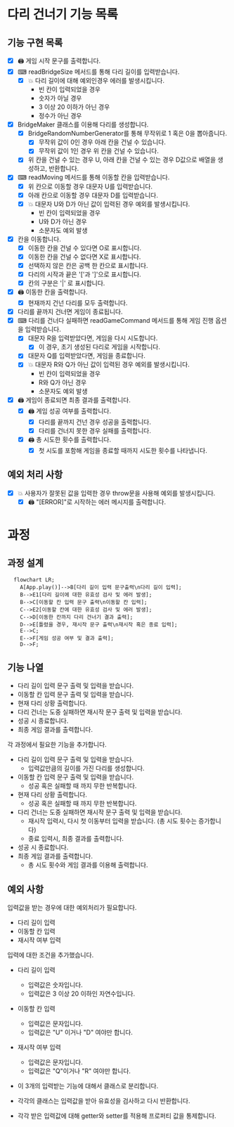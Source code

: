 # 다리 건너기 기능 목록

## 기능 구현 목록

- [x] 🖨 게임 시작 문구를 출력합니다.
- [x] ⌨ readBridgeSize 메서드를 통해 다리 길이를 입력받습니다.
  - [x] 💥 다리 길이에 대해 예외인경우 에러를 발생시킵니다.
    - 빈 칸이 입력되었을 경우
    - 숫자가 아닐 경우
    - 3 이상 20 이하가 아닌 경우
    - 정수가 아닌 경우
- [x] BridgeMaker 클래스를 이용해 다리를 생성합니다.
  - [x] BridgeRandomNumberGenerator를 통해 무작위로 1 혹은 0을 뽑아줍니다.
    - [x] 무작위 값이 0인 경우 아래 칸을 건널 수 있습니다.
    - [x] 무작위 값이 1인 경우 위 칸을 건널 수 있습니다.
  - [x] 위 칸을 건널 수 있는 경우 U, 아래 칸을 건널 수 있는 경우 D값으로 배열을 생성하고, 반환합니다.
- [x] ⌨ readMoving 메서드를 통해 이동할 칸을 입력받습니다.
  - [x] 위 칸으로 이동할 경우 대문자 U를 입력받습니다.
  - [x] 아래 칸으로 이동할 경우 대문자 D를 입력받습니다.
  - [x] 💥 대문자 U와 D가 아닌 값이 입력된 경우 예외를 발생시킵니다.
    - 빈 칸이 입력되었을 경우
    - U와 D가 아닌 경우
    - 소문자도 예외 발생
- [x] 칸을 이동합니다.
  - [x] 이동한 칸을 건널 수 있다면 O로 표시합니다.
  - [x] 이동한 칸을 건널 수 없다면 X로 표시합니다.
  - [x] 선택하지 않은 칸은 공백 한 칸으로 표시합니다.
  - [x] 다리의 시작과 끝은 '['과 ']'으로 표시합니다.
  - [x] 칸의 구분은 '|' 로 표시합니다.
- [x] 🖨 이동한 칸을 출력합니다.
  - [x] 현재까지 건넌 다리를 모두 출력합니다.
- [x] 다리를 끝까지 건너면 게임이 종료됩니다.
- [x] ⌨ 다리를 건너다 실패하면 readGameCommand 메서드를 통해 게임 진행 옵션을 입력받습니다.
  - [x] 대문자 R을 입력받았다면, 게임을 다시 시도합니다.
    - [x] 이 경우, 초기 생성된 다리로 게임을 시작합니다.
  - [x] 대문자 Q를 입력받았다면, 게임을 종료합니다.
  - [x] 💥 대문자 R와 Q가 아닌 값이 입력된 경우 예외를 발생시킵니다.
    - 빈 칸이 입력되었을 경우
    - R와 Q가 아닌 경우
    - 소문자도 예외 발생
- [x] 🖨 게임이 종료되면 최종 결과를 출력합니다.
  - [x] 🖨 게임 성공 여부를 출력합니다.
    - [x] 다리를 끝까지 건넌 경우 성공을 출력합니다.
    - [x] 다리를 건너지 못한 경우 실패를 출력합니다.
  - [x] 🖨 총 시도한 횟수를 출력합니다.
    - [x] 첫 시도를 포함해 게임을 종료할 때까지 시도한 횟수를 나타냅니다.

## 예외 처리 사항

- [x] 💥 사용자가 잘못된 값을 입력한 경우 throw문을 사용해 예외를 발생시킵니다.
  - [x] 🖨 "[ERROR]"로 시작하는 에러 메시지를 출력합니다.

# 과정

## 과정 설계

```mermaid
  flowchart LR;
    A[App.play()]-->B[다리 길이 입력 문구출력\n다리 길이 입력];
    B-->E1[다리 길이에 대한 유효성 검사 및 에러 발생];
    B-->C[이동할 칸 입력 문구 출력\n이동할 칸 입력];
    C-->E2[이동할 칸에 대한 유효성 검사 및 에러 발생];
    C-->D[이동한 칸까지 다리 건너기 결과 출력];
    D-->E[틀렸을 경우, 재시작 문구 출력\n재시작 혹은 종료 입력];
    E-->C;
    E-->F[게임 성공 여부 및 결과 출력];
    D-->F;
```

## 기능 나열

- 다리 길이 입력 문구 출력 및 입력을 받습니다.
- 이동할 칸 입력 문구 출력 및 입력을 받습니다.
- 현재 다리 상황 출력합니다.
- 다리 건너는 도중 실패하면 재시작 문구 출력 및 입력을 받습니다.
- 성공 시 종료합니다.
- 최종 게임 결과를 출력합니다.

각 과정에서 필요한 기능을 추가합니다.

- 다리 길이 입력 문구 출력 및 입력을 받습니다.
  - 입력값만큼의 길이를 가진 다리를 생성합니다.
- 이동할 칸 입력 문구 출력 및 입력을 받습니다.
  - 성공 혹은 실패할 때 까지 무한 반복합니다.
- 현재 다리 상황 출력합니다.
  - 성공 혹은 실패할 때 까지 무한 반복합니다.
- 다리 건너는 도중 실패하면 재시작 문구 출력 및 입력을 받습니다.
  - 재시작 입력시, 다시 첫 이동부터 입력을 받습니다. (총 시도 횟수는 증가합니다)
  - 종료 입력시, 최종 결과를 출력합니다.
- 성공 시 종료합니다.
- 최종 게임 결과를 출력합니다.
  - 총 시도 횟수와 게임 결과를 이용해 출력합니다.

## 예외 사항

입력값을 받는 경우에 대한 예외처리가 필요합니다.

- 다리 길이 입력
- 이동할 칸 입력
- 재시작 여부 입력

입력에 대한 조건을 추가했습니다.

- 다리 길이 입력
  - 입력값은 숫자입니다.
  - 입력값은 3 이상 20 이하인 자연수입니다.

- 이동할 칸 입력
  - 입력값은 문자입니다.
  - 입력값은 "U" 이거나 "D" 여야만 합니다.

- 재시작 여부 입력
  - 입력값은 문자입니다.
  - 입력값은 "Q"이거나 "R" 여야만 합니다.

- 이 3개의 입력받는 기능에 대해서 클래스로 분리합니다.
- 각각의 클래스는 입력값을 받아 유효성을 검사하고 다시 반환합니다.
- 각각 받은 입력값에 대해 getter와 setter를 적용해 프로퍼티 값을 통제합니다.
